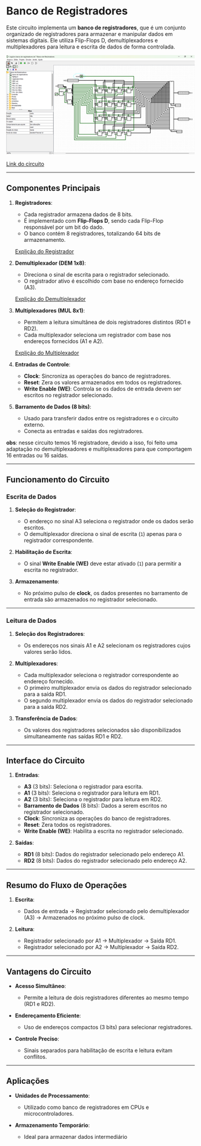 # Banco de Registradores

Este circuito implementa um **banco de registradores**, que é um conjunto organizado de registradores para armazenar e manipular dados em sistemas digitais. Ele utiliza Flip-Flops D, demultiplexadores e multiplexadores para leitura e escrita de dados de forma controlada.

![Banco de Registradores](./Imagens/BANCO_DE_REGISTRADORES.png)

[Link do circuito](./7-Banco-de-Resistradores.circ)

---

## **Componentes Principais**

1. **Registradores**:
   - Cada registrador armazena dados de 8 bits.
   - É implementado com **Flip-Flops D**, sendo cada Flip-Flop responsável por um bit do dado.
   - O banco contém 8 registradores, totalizando 64 bits de armazenamento.

   [Explição do Registrador](../Circuito%2006/README.md)

2. **Demultiplexador (DEM 1x8)**:
   - Direciona o sinal de escrita para o registrador selecionado.
   - O registrador ativo é escolhido com base no endereço fornecido (A3).

   [Explição do Demultiplexador](../Circuito%2006/README.md)


3. **Multiplexadores (MUL 8x1)**:
   - Permitem a leitura simultânea de dois registradores distintos (RD1 e RD2).
   - Cada multiplexador seleciona um registrador com base nos endereços fornecidos (A1 e A2).

   [Explição do Multiplexador](../Circuito%2006/README.md)

4. **Entradas de Controle**:
   - **Clock**: Sincroniza as operações do banco de registradores.
   - **Reset**: Zera os valores armazenados em todos os registradores.
   - **Write Enable (WE)**: Controla se os dados de entrada devem ser escritos no registrador selecionado.

5. **Barramento de Dados (8 bits)**:
   - Usado para transferir dados entre os registradores e o circuito externo.
   - Conecta as entradas e saídas dos registradores.

**obs**: nesse circuito temos 16 registradore, devido a isso, foi feito uma adaptação no demultiplexadores e multiplexadores para que comportagem 16 entradas ou 16 saídas.

---

## **Funcionamento do Circuito**

### **Escrita de Dados**

1. **Seleção do Registrador**:
   - O endereço no sinal A3 seleciona o registrador onde os dados serão escritos.
   - O demultiplexador direciona o sinal de escrita (`1`) apenas para o registrador correspondente.

2. **Habilitação de Escrita**:
   - O sinal **Write Enable (WE)** deve estar ativado (`1`) para permitir a escrita no registrador.

3. **Armazenamento**:
   - No próximo pulso de **clock**, os dados presentes no barramento de entrada são armazenados no registrador selecionado.

---

### **Leitura de Dados**

1. **Seleção dos Registradores**:
   - Os endereços nos sinais A1 e A2 selecionam os registradores cujos valores serão lidos.

2. **Multiplexadores**:
   - Cada multiplexador seleciona o registrador correspondente ao endereço fornecido.
   - O primeiro multiplexador envia os dados do registrador selecionado para a saída RD1.
   - O segundo multiplexador envia os dados do registrador selecionado para a saída RD2.

3. **Transferência de Dados**:
   - Os valores dos registradores selecionados são disponibilizados simultaneamente nas saídas RD1 e RD2.

---

## **Interface do Circuito**

1. **Entradas**:
   - **A3** (3 bits): Seleciona o registrador para escrita.
   - **A1** (3 bits): Seleciona o registrador para leitura em RD1.
   - **A2** (3 bits): Seleciona o registrador para leitura em RD2.
   - **Barramento de Dados** (8 bits): Dados a serem escritos no registrador selecionado.
   - **Clock**: Sincroniza as operações do banco de registradores.
   - **Reset**: Zera todos os registradores.
   - **Write Enable (WE)**: Habilita a escrita no registrador selecionado.

2. **Saídas**:
   - **RD1** (8 bits): Dados do registrador selecionado pelo endereço A1.
   - **RD2** (8 bits): Dados do registrador selecionado pelo endereço A2.

---

## **Resumo do Fluxo de Operações**

1. **Escrita**:
   - Dados de entrada -> Registrador selecionado pelo demultiplexador (A3) -> Armazenados no próximo pulso de clock.

2. **Leitura**:
   - Registrador selecionado por A1 -> Multiplexador -> Saída RD1.
   - Registrador selecionado por A2 -> Multiplexador -> Saída RD2.

---

## **Vantagens do Circuito**

- **Acesso Simultâneo**:
  - Permite a leitura de dois registradores diferentes ao mesmo tempo (RD1 e RD2).
  
- **Endereçamento Eficiente**:
  - Uso de endereços compactos (3 bits) para selecionar registradores.

- **Controle Preciso**:
  - Sinais separados para habilitação de escrita e leitura evitam conflitos.

---

## **Aplicações**

- **Unidades de Processamento**:
  - Utilizado como banco de registradores em CPUs e microcontroladores.

- **Armazenamento Temporário**:
  - Ideal para armazenar dados intermediário
